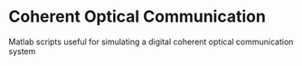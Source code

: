 # Coherent Optical Communication
Matlab scripts useful for simulating a digital coherent optical communication system
